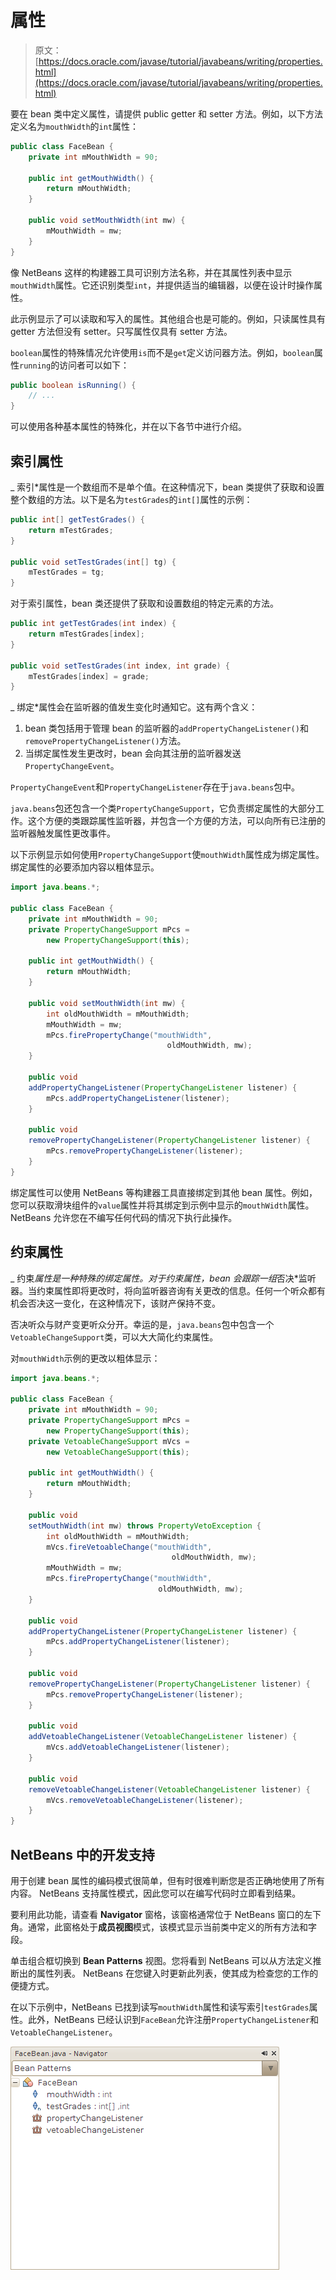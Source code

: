 # 属性

> 原文： [https://docs.oracle.com/javase/tutorial/javabeans/writing/properties.html](https://docs.oracle.com/javase/tutorial/javabeans/writing/properties.html)

要在 bean 类中定义属性，请提供 public getter 和 setter 方法。例如，以下方法定义名为`mouthWidth`的`int`属性：

```java
public class FaceBean {
    private int mMouthWidth = 90;

    public int getMouthWidth() {
        return mMouthWidth;
    }

    public void setMouthWidth(int mw) {
        mMouthWidth = mw;
    }
}

```

像 NetBeans 这样的构建器工具可识别方法名称，并在其属性列表中显示`mouthWidth`属性。它还识别类型`int`，并提供适当的编辑器，以便在设计时操作属性。

此示例显示了可以读取和写入的属性。其他组合也是可能的。例如，只读属性具有 getter 方法但没有 setter。只写属性仅具有 setter 方法。

`boolean`属性的特殊情况允许使用`is`而不是`get`定义访问器方法。例如，`boolean`属性`running`的访问者可以如下：

```java
public boolean isRunning() {
    // ...
}

```

可以使用各种基本属性的特殊化，并在以下各节中进行介绍。

## 索引属性

_ 索引*属性是一个数组而不是单个值。在这种情况下，bean 类提供了获取和设置整个数组的方法。以下是名为`testGrades`的`int[]`属性的示例：

```java
public int[] getTestGrades() {
    return mTestGrades;
}

public void setTestGrades(int[] tg) {
    mTestGrades = tg;
}

```

对于索引属性，bean 类还提供了获取和设置数组的特定元素的方法。

```java
public int getTestGrades(int index) {
    return mTestGrades[index];
}

public void setTestGrades(int index, int grade) {
    mTestGrades[index] = grade;
}

```

_ 绑定*属性会在监听器的值发生变化时通知它。这有两个含义：

1.  bean 类包括用于管理 bean 的监听器的`addPropertyChangeListener()`和`removePropertyChangeListener()`方法。
2.  当绑定属性发生更改时，bean 会向其注册的监听器发送`PropertyChangeEvent`。

`PropertyChangeEvent`和`PropertyChangeListener`存在于`java.beans`包中。

`java.beans`包还包含一个类`PropertyChangeSupport`，它负责绑定属性的大部分工作。这个方便的类跟踪属性监听器，并包含一个方便的方法，可以向所有已注册的监听器触发属性更改事件。

以下示例显示如何使用`PropertyChangeSupport`使`mouthWidth`属性成为绑定属性。绑定属性的必要添加内容以粗体显示。

```java
import java.beans.*;

public class FaceBean {
    private int mMouthWidth = 90;
    private PropertyChangeSupport mPcs =
        new PropertyChangeSupport(this);

    public int getMouthWidth() {
        return mMouthWidth;
    }

    public void setMouthWidth(int mw) {
        int oldMouthWidth = mMouthWidth;
        mMouthWidth = mw;
        mPcs.firePropertyChange("mouthWidth",
                                   oldMouthWidth, mw);
    }

    public void
    addPropertyChangeListener(PropertyChangeListener listener) {
        mPcs.addPropertyChangeListener(listener);
    }

    public void
    removePropertyChangeListener(PropertyChangeListener listener) {
        mPcs.removePropertyChangeListener(listener);
    }
}

```

绑定属性可以使用 NetBeans 等构建器工具直接绑定到其他 bean 属性。例如，您可以获取滑块组件的`value`属性并将其绑定到示例中显示的`mouthWidth`属性。 NetBeans 允许您在不编写任何代码的情况下执行此操作。

## 约束属性

_ 约束*属性是一种特殊的绑定属性。对于约束属性，bean 会跟踪一组*否决*监听器。当约束属性即将更改时，将向监听器咨询有关更改的信息。任何一个听众都有机会否决这一变化，在这种情况下，该财产保持不变。

否决听众与财产变更听众分开。幸运的是，`java.beans`包中包含一个`VetoableChangeSupport`类，可以大大简化约束属性。

对`mouthWidth`示例的更改以粗体显示：

```java
import java.beans.*;

public class FaceBean {
    private int mMouthWidth = 90;
    private PropertyChangeSupport mPcs =
        new PropertyChangeSupport(this);
    private VetoableChangeSupport mVcs =
        new VetoableChangeSupport(this);

    public int getMouthWidth() {
        return mMouthWidth;
    }

    public void
    setMouthWidth(int mw) throws PropertyVetoException {
        int oldMouthWidth = mMouthWidth;
        mVcs.fireVetoableChange("mouthWidth",
                                    oldMouthWidth, mw);
        mMouthWidth = mw;
        mPcs.firePropertyChange("mouthWidth",
                                 oldMouthWidth, mw);
    }

    public void
    addPropertyChangeListener(PropertyChangeListener listener) {
        mPcs.addPropertyChangeListener(listener);
    }

    public void
    removePropertyChangeListener(PropertyChangeListener listener) {
        mPcs.removePropertyChangeListener(listener);
    }

    public void
    addVetoableChangeListener(VetoableChangeListener listener) {
        mVcs.addVetoableChangeListener(listener);
    }

    public void
    removeVetoableChangeListener(VetoableChangeListener listener) {
        mVcs.removeVetoableChangeListener(listener);
    }
}

```

## NetBeans 中的开发支持

用于创建 bean 属性的编码模式很简单，但有时很难判断您是否正确地使用了所有内容。 NetBeans 支持属性模式，因此您可以在编写代码时立即看到结果。

要利用此功能，请查看 **Navigator** 窗格，该窗格通常位于 NetBeans 窗口的左下角。通常，此窗格处于**成员视图**模式，该模式显示当前类中定义的所有方法和字段。

单击组合框切换到 **Bean Patterns** 视图。您将看到 NetBeans 可以从方法定义推断出的属性列表。 NetBeans 在您键入时更新此列表，使其成为检查您的工作的便捷方式。

在以下示例中，NetBeans 已找到读写`mouthWidth`属性和读写索引`testGrades`属性。此外，NetBeans 已经认识到`FaceBean`允许注册`PropertyChangeListener`和`VetoableChangeListener`。

![NetBeans bean patterns Navigator](img/e87292778b9ae0ce172d1ff96489d9c4.jpg)